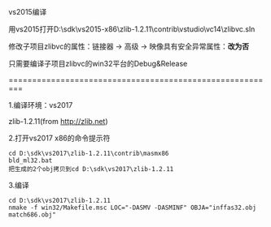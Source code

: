vs2015编译

用vs2015打开D:\sdk\vs2015-x86\zlib-1.2.11\contrib\vstudio\vc14\zlibvc.sln

修改子项目zlibvc的属性：链接器 -> 高级 -> 映像具有安全异常属性：**改为否**

只需要编译子项目zlibvc的win32平台的Debug&Release



=========================================================





1.编译环境：vs2017

zlib-1.2.11(from http://zlib.net)



2.打开vs2017 x86的命令提示符

	cd D:\sdk\vs2017\zlib-1.2.11\contrib\masmx86
	bld_ml32.bat
	把生成的2个obj拷贝到cd D:\sdk\vs2017\zlib-1.2.11



3.编译

	cd D:\sdk\vs2017\zlib-1.2.11
	nmake -f win32/Makefile.msc LOC="-DASMV -DASMINF" OBJA="inffas32.obj match686.obj" 


